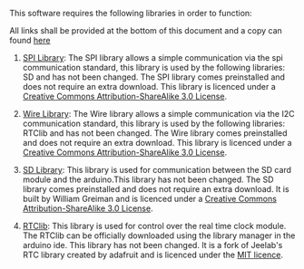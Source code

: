 This software requires the following libraries in order to function:

All links shall be provided at the bottom of this document and a copy can found [here](IP/libs)

1) [SPI Library](https://www.arduino.cc/en/reference/SPI):
  The SPI library allows a simple communication via the spi communication standard, this library is used by the following libraries: SD and has not been changed. The SPI library comes preinstalled and does not require an extra download. This library is licenced under a [Creative Commons Attribution-ShareAlike 3.0 License](https://creativecommons.org/licenses/by-sa/3.0/). 
  
2) [Wire Library](https://www.arduino.cc/en/Reference/Wire):
  The Wire library allows a simple communication via the I2C communication standard, this library is used by the following libraries: RTClib and has not been changed. The Wire library comes preinstalled and does not require an extra download. This library is licenced under a [Creative Commons Attribution-ShareAlike 3.0 License](https://creativecommons.org/licenses/by-sa/3.0/). 
  
3) [SD Library](https://www.arduino.cc/en/reference/SD):
  This library is used for communication between the SD card module and the arduino.This library has not been changed. The SD library comes preinstalled and does not require an extra download. It is built by William Greiman and is licenced under a [Creative Commons Attribution-ShareAlike 3.0 License](https://creativecommons.org/licenses/by-sa/3.0/). 
  
4) [RTClib](https://github.com/adafruit/RTClib):
  This library is used for control over the real time clock module. The RTClib can be officially downloaded using the library manager in the arduino ide. This library has not been changed. It is a fork of Jeelab's RTC library created by adafruit and is licenced under the [MIT licence](https://nl.wikipedia.org/wiki/MIT-licentie).
  
